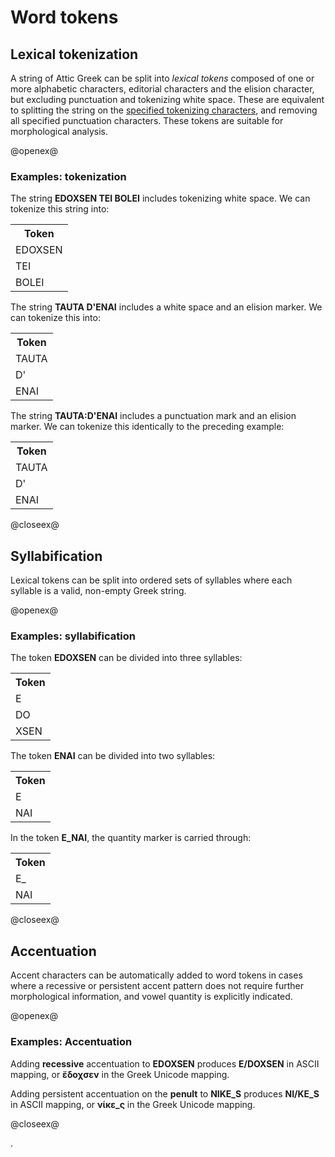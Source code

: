 # Word tokens

[$PROFILE$]: extended


## Lexical tokenization

A string of Attic Greek can be split into *lexical tokens* composed of one or more alphabetic characters, editorial characters and the elision character, but excluding punctuation and tokenizing white space. These are equivalent to splitting the string on the [specified tokenizing characters](AtticString.html), and removing all specified punctuation characters.  These tokens are suitable for morphological analysis.

@openex@

### Examples:  tokenization

The string <strong concordion:set="#src">EDOXSEN TEI BOLEI</strong> includes tokenizing white space.  We can tokenize this string into:

<table concordion:verifyRows="#token : tokenize(#src)">
       <tr><th concordion:assertEquals="#token">Token</th></tr>
<tr><td>EDOXSEN</td></tr>
<tr><td>TEI</td></tr>
<tr><td>BOLEI</td></tr>
</table>


The string <strong concordion:set="#src">TAUTA D'ENAI</strong> includes a white space and an elision marker.  We can tokenize this into:

<table concordion:verifyRows="#token : tokenize(#src)">
       <tr><th concordion:assertEquals="#token">Token</th></tr>
<tr><td>TAUTA</td></tr>
<tr><td>D'</td></tr>
<tr><td>ENAI</td></tr>
</table>


The string <strong concordion:set="#src">TAUTA:D'ENAI</strong> includes a punctuation mark and an elision marker.  We can tokenize this identically to the preceding example:

<table concordion:verifyRows="#token : tokenize(#src)">
       <tr><th concordion:assertEquals="#token">Token</th></tr>
<tr><td>TAUTA</td></tr>
<tr><td>D'</td></tr>
<tr><td>ENAI</td></tr>
</table>


@closeex@

## Syllabification

Lexical tokens can be split into ordered sets of syllables where each syllable is a valid, non-empty Greek string.


@openex@

### Examples:  syllabification

The token <strong concordion:set="#src">EDOXSEN</strong> can be divided into three syllables:

<table concordion:verifyRows="#token : syllabify(#src)">
       <tr><th concordion:assertEquals="#token">Token</th></tr>
<tr><td>E</td></tr>
<tr><td>DO</td></tr>
<tr><td>XSEN</td></tr>
</table>


The token <strong concordion:set="#src">ENAI</strong> can be divided into two syllables:

<table concordion:verifyRows="#token : syllabify(#src)">
       <tr><th concordion:assertEquals="#token">Token</th></tr>
<tr><td>E</td></tr>
<tr><td>NAI</td></tr>
</table>



In the token <strong concordion:set="#src">E_NAI</strong>, the quantity marker is carried through:

<table concordion:verifyRows="#token : syllabify(#src)">
       <tr><th concordion:assertEquals="#token">Token</th></tr>
<tr><td>E_</td></tr>
<tr><td>NAI</td></tr>
</table>


@closeex@

## Accentuation

Accent characters can be automatically added to word tokens in cases where a recessive or persistent accent pattern does not require further morphological information, and vowel quantity is explicitly indicated.

@openex@

### Examples: Accentuation

Adding <strong concordion:set="#acc">recessive</strong> accentuation to <strong concordion:set="#src">EDOXSEN</strong> produces <strong concordion:assertEquals="addAsciiAcc(#src,#acc)">E/DOXSEN</strong> in ASCII mapping, or <strong concordion:assertEquals="addUcodeAcc(#src,#acc)">ἔδοχσεν</strong> in the Greek Unicode mapping.


Adding persistent accentuation on the <strong concordion:set="#acc">penult</strong>  to <strong concordion:set="#src">NIKE_S</strong> produces <strong concordion:assertEquals="addAsciiAcc(#src,#acc)">NI/KE_S</strong> in ASCII mapping, or <strong concordion:assertEquals="addUcodeAcc(#src,#acc)">νίκε_ς</strong> in the Greek Unicode mapping.

@closeex@

.
